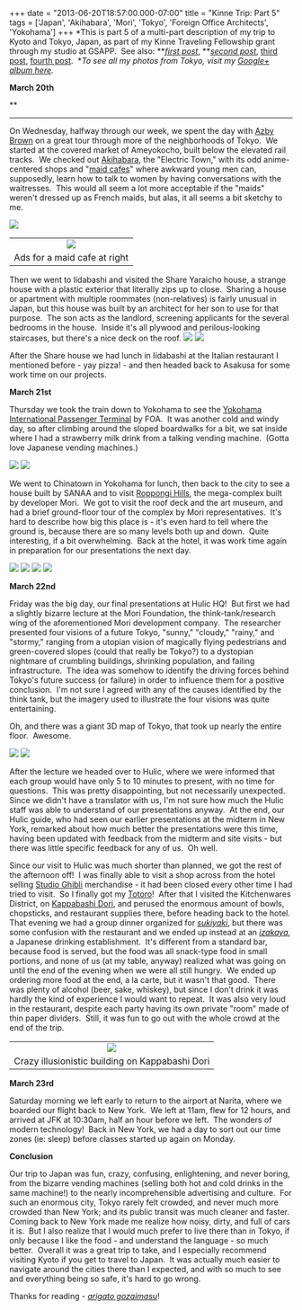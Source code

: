 +++
date = "2013-06-20T18:57:00.000-07:00"
title = "Kinne Trip: Part 5"
tags = ['Japan', 'Akihabara', 'Mori', 'Tokyo', 'Foreign Office Architects', 'Yokohama']
+++
*This is part 5 of a multi-part description of my trip to Kyoto and  Tokyo, Japan, as part of my Kinne Traveling Fellowship grant through my  studio at GSAPP.  See also: ***[first post](http://notbuiltinaday.blogspot.com/2013/03/kinne-trip-japan.html)*, ***[second post](http://notbuiltinaday.blogspot.com/2013/03/kinne-trip-part-2.html)*, [third post](http://notbuiltinaday.blogspot.com/2013/06/kinne-trip-part-3.html), [fourth post](http://notbuiltinaday.blogspot.com/2013/06/kinne-trip-part-4.html).  **To see all my photos from Tokyo, visit my [Google+ album here](https://plus.google.com/photos/100923770373915082594/albums/5859035906123059745?authkey=CJLA38HsjZ361QE).*

**March 20th**

**

*** *

On Wednesday, halfway through our week, we spent the day with [Azby Brown](http://designobserver.com/author/azby-brown/2698/) on a great tour through more of the neighborhoods of Tokyo.  We started at the covered market of Ameyokocho, built below the elevated rail tracks.  We checked out [Akihabara](http://en.wikipedia.org/wiki/Akihabara), the "Electric Town," with its odd anime-centered shops and "[maid cafes](http://en.wikipedia.org/wiki/Maid_cafe)" where awkward young men can, supposedly, learn how to talk to women by having conversations with the waitresses.  This would all seem a lot more acceptable if the "maids" weren't dressed up as French maids, but alas, it all seems a bit sketchy to me.

<img src="http://3.bp.blogspot.com/-CJtI_JEShN0/UcOpVES0kcI/AAAAAAAACWw/vaQbOBtr2pg/s1600/DSCN0506.JPG"/>

<table align="center" cellpadding="0" cellspacing="0" class="tr-caption-container" style="margin-left: auto; margin-right: auto; text-align: center;"><tbody><tr><td style="text-align: center;"><img src="http://2.bp.blogspot.com/-6yfMxtNtpf8/UcOpZBtmKtI/AAAAAAAACXI/5bwYvSIrgns/s1600/DSCN0517.JPG"/></td></tr><tr><td class="tr-caption" style="text-align: center;">Ads for a maid cafe at right</td></tr></tbody></table>Then we went to Iidabashi and visited the Share Yaraicho house, a strange house with a plastic exterior that literally zips up to close.  Sharing a house or apartment with multiple roommates (non-relatives) is fairly unusual in Japan, but this house was built by an architect for her son to use for that purpose.  The son acts as the landlord, screening applicants for the several bedrooms in the house.  Inside it's all plywood and perilous-looking staircases, but there's a nice deck on the roof.

<img src="http://2.bp.blogspot.com/-DbDN8zZJXbw/UcOpejU-IWI/AAAAAAAACXY/aSsbiQRWBjQ/s1600/DSCN0522.JPG"/>

<img src="http://2.bp.blogspot.com/-ltyKps1y_Cs/UcOpeSxVk6I/AAAAAAAACXU/-v1WtiaW3aQ/s1600/DSCN0525.JPG"/>

After the Share house we had lunch in Iidabashi at the Italian restaurant I mentioned before - yay pizza! - and then headed back to Asakusa for some work time on our projects.

**March 21st**

Thursday we took the train down to Yokohama to see the [Yokohama International Passenger Terminal](http://en.wikipedia.org/wiki/Yokohama_Passenger_Terminal) by FOA.  It was another cold and windy day, so after climbing around the sloped boardwalks for a bit, we sat inside where I had a strawberry milk drink from a talking vending machine.  (Gotta love Japanese vending machines.)

<img src="http://4.bp.blogspot.com/-EvRd7Me2mxc/UcOpfBrE3sI/AAAAAAAACXk/y2u13lBLc8Y/s1600/DSCN0537.JPG"/>

<img src="http://3.bp.blogspot.com/-Dp2wbUhsrL4/UcOpf8-0RJI/AAAAAAAACXw/ZyzETjpW_-M/s1600/DSCN0543.JPG"/>

We went to Chinatown in Yokohama for lunch, then back to the city to see a house built by SANAA and to visit [Roppongi Hills](http://en.wikipedia.org/wiki/Roppongi_Hills), the mega-complex built by developer Mori.  We got to visit the roof deck and the art museum, and had a brief ground-floor tour of the complex by Mori representatives.  It's hard to describe how big this place is - it's even hard to tell where the ground is, because there are so many levels both up and down.  Quite interesting, if a bit overwhelming.  Back at the hotel, it was work time again in preparation for our presentations the next day.

<img src="http://3.bp.blogspot.com/-0eYghvVJoKM/UU97SqLUY2I/AAAAAAAAB0U/ZksoGSyeyn4/s1600/IMG_20130321_162841.jpg"/>

<img src="http://3.bp.blogspot.com/-4ibQh2k6yEI/UU97beQo5LI/AAAAAAAAB0o/hYUfztic0T4/s1600/IMG_20130321_160455.jpg"/>

<img src="http://4.bp.blogspot.com/-JyUMxLnX0JU/UU96v9QdPKI/AAAAAAAABy8/erVx-vZuvVo/s1600/IMG_20130321_170821.jpg"/>

<img src="http://2.bp.blogspot.com/-km4Lw0G9o0I/UU96qtfQETI/AAAAAAAAByk/XqPgtNoKPsE/s1600/IMG_20130321_171738.jpg"/>

**March 22nd**

Friday was the big day, our final presentations at Hulic HQ!  But first we had a slightly bizarre lecture at the Mori Foundation, the think-tank/research wing of the aforementioned Mori development company.  The researcher presented four visions of a future Tokyo, "sunny," "cloudy," "rainy," and "stormy," ranging from a utopian vision of magically flying pedestrians and green-covered slopes (could that really be Tokyo?) to a dystopian nightmare of crumbling buildings, shrinking population, and failing infrastructure.  The idea was somehow to identify the driving forces behind Tokyo's future success (or failure) in order to influence them for a positive conclusion.  I'm not sure I agreed with any of the causes identified by the think tank, but the imagery used to illustrate the four visions was quite entertaining.

Oh, and there was a giant 3D map of Tokyo, that took up nearly the entire floor.  Awesome.

<img src="http://2.bp.blogspot.com/-UQkGPsVctng/UU96lVBMX0I/AAAAAAAAByI/lpYuJRm8bvg/s1600/IMG_20130322_100002.jpg"/>

<img src="http://2.bp.blogspot.com/-C4SRhUOTYug/UU96dXr1KRI/AAAAAAAABxY/gWhbrT84UKg/s1600/IMG_20130322_100219.jpg"/>

After the lecture we headed over to Hulic, where we were informed that each group would have only 5 to 10 minutes to present, with no time for questions.  This was pretty disappointing, but not necessarily unexpected.  Since we didn't have a translator with us, I'm not sure how much the Hulic staff was able to understand of our presentations anyway.  At the end, our Hulic guide, who had seen our earlier presentations at the midterm in New York, remarked about how much better the presentations were this time, having been updated with feedback from the midterm and site visits - but there was little specific feedback for any of us.  Oh well.

Since our visit to Hulic was much shorter than planned, we got the rest of the afternoon off!  I was finally able to visit a shop across from the hotel selling [Studio Ghibli](http://en.wikipedia.org/wiki/Studio_ghibli) merchandise - it had been closed every other time I had tried to visit.  So I finally got my [Totoro](http://en.wikipedia.org/wiki/My_Neighbor_Totoro)!  After that I visited the Kitchenwares District, on [Kappabashi Dori](http://en.wikipedia.org/wiki/Kappabashi-dori), and perused the enormous amount of bowls, chopsticks, and restaurant supplies there, before heading back to the hotel.  That evening we had a group dinner organized for <a href="http://en.wikipedia.org/wiki/Sukiyaki">*sukiyaki*</a>, but there was some confusion with the restaurant and we ended up instead at an <a href="http://en.wikipedia.org/wiki/Drinking_establishment#Izakaya">*izakaya*</a>, a Japanese drinking establishment.  It's different from a standard bar, because food is served, but the food was all snack-type food in small portions, and none of us (at my table, anyway) realized what was going on until the end of the evening when we were all still hungry.  We ended up ordering more food at the end, a la carte, but it wasn't that good.  There was plenty of alcohol (beer, sake, whiskey), but since I don't drink it was hardly the kind of experience I would want to repeat.  It was also very loud in the restaurant, despite each party having its own private "room" made of thin paper dividers.  Still, it was fun to go out with the whole crowd at the end of the trip.

<table align="center" cellpadding="0" cellspacing="0" class="tr-caption-container" style="margin-left: auto; margin-right: auto; text-align: center;"><tbody><tr><td style="text-align: center;"><img src="http://1.bp.blogspot.com/-Udv63wZVvTE/UU96K6evzxI/AAAAAAAABwQ/GORWfHH3sU0/s1600/IMG_20130322_172250.jpg"/></td></tr><tr><td class="tr-caption" style="text-align: center;">Crazy illusionistic building on Kappabashi Dori</td></tr></tbody></table>

**March 23rd**

Saturday morning we left early to return to the airport at Narita, where we boarded our flight back to New York.  We left at 11am, flew for 12 hours, and arrived at JFK at 10:30am, half an hour before we left.  The wonders of modern technology!  Back in New York, we had a day to sort out our time zones (ie: sleep) before classes started up again on Monday.

**Conclusion**

Our trip to Japan was fun, crazy, confusing, enlightening, and never boring, from the bizarre vending machines (selling both hot and cold drinks in the same machine!) to the nearly incomprehensible advertising and culture.  For such an enormous city, Tokyo rarely felt crowded, and never much more crowded than New York; and its public transit was much cleaner and faster.  Coming back to New York made me realize how noisy, dirty, and full of cars it is.  But I also realize that I would much prefer to live there than in Tokyo, if only because I like the food - and understand the language - so much better.  Overall it was a great trip to take, and I especially recommend visiting Kyoto if you get to travel to Japan.  It was actually much easier to navigate around the cities there than I expected, and with so much to see and everything being so safe, it's hard to go wrong.

Thanks for reading - *[arigato gozaimasu](http://en.wikipedia.org/wiki/Honorific_speech_in_Japanese)*!
